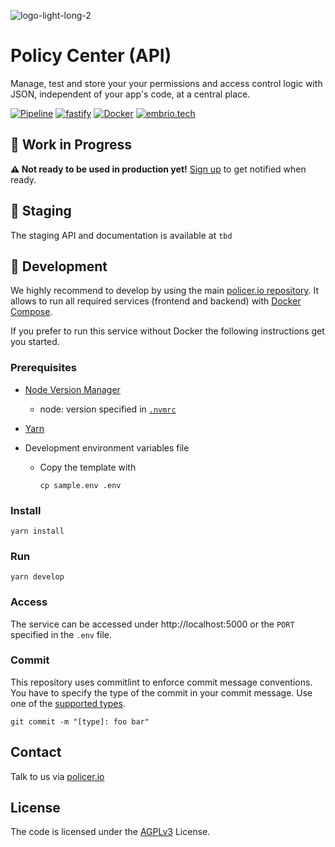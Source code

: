 ![logo-light-long-2](https://github.com/policer-io/.github/assets/16650977/c39ad4a3-7a5c-40b6-9a69-5be3a3c50255)

# Policy Center (API)

Manage, test and store your your permissions and access control logic with JSON, independent of your app's code, at a central place.

[![Pipeline](https://github.com/policer-io/api/actions/workflows/test.yml/badge.svg)](https://github.com/policer-io/api/actions/workflows/test.yml)
[![fastify](https://img.shields.io/static/v1?label=built+with&message=fastify&color=363636)](https://www.fastify.io/)
[![Docker](https://img.shields.io/static/v1?label=shipped+with&message=Docker&color=287cf9)](https://www.docker.com/)
[![embrio.tech](https://img.shields.io/static/v1?label=by&message=EMBRIO.tech&color=24ae5f)](https://embrio.tech)

## :construction: Work in Progress

**:warning: Not ready to be used in production yet!** [Sign up](https://policer.io/sign-up/) to get notified when ready.

## :seedling: Staging

The staging API and documentation is available at `tbd`

## :construction_worker: Development

We highly recommend to develop by using the main [policer.io repository](https://github.com/policer-io/policer-io). It allows to run all required services (frontend and backend) with [Docker Compose](https://docs.docker.com/compose/).

If you prefer to run this service without Docker the following instructions get you started.

### Prerequisites

- [Node Version Manager](https://github.com/nvm-sh/nvm)
  - node: version specified in [`.nvmrc`](/.nvmrc)
- [Yarn](https://classic.yarnpkg.com/en/)
- Development environment variables file

  - Copy the template with

        cp sample.env .env

### Install

    yarn install

### Run

    yarn develop

### Access

The service can be accessed under http://localhost:5000 or the `PORT` specified in the `.env` file.

### Commit

This repository uses commitlint to enforce commit message conventions. You have to specify the type of the commit in your commit message. Use one of the [supported types](https://github.com/pvdlg/conventional-changelog-metahub#commit-types).

    git commit -m "[type]: foo bar"

## Contact

Talk to us via [policer.io](https://policer.io/contact/)

## License

The code is licensed under the [AGPLv3](/LICENSE) License.
